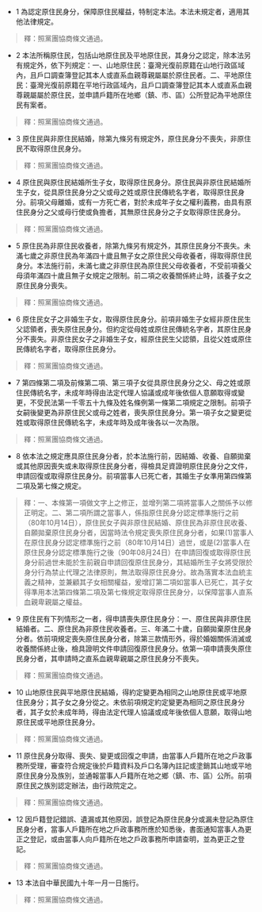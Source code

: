 * 1 為認定原住民身分，保障原住民權益，特制定本法。本法未規定者，適用其他法律規定。

> 釋：照黨團協商條文通過。

* 2 本法所稱原住民，包括山地原住民及平地原住民，其身分之認定，除本法另有規定外，依下列規定：一、山地原住民：臺灣光復前原籍在山地行政區域內，且戶口調查簿登記其本人或直系血親尊親屬屬於原住民者。二、平地原住民：臺灣光復前原籍在平地行政區域內，且戶口調查簿登記其本人或直系血親尊親屬屬於原住民，並申請戶籍所在地鄉（鎮、市、區）公所登記為平地原住民有案者。

> 釋：照黨團協商條文通過。

* 3 原住民與非原住民結婚，除第九條另有規定外，原住民身分不喪失，非原住民不取得原住民身分。

> 釋：照黨團協商條文通過。

* 4 原住民與原住民結婚所生子女，取得原住民身分。原住民與非原住民結婚所生子女，從具原住民身分之父或母之姓或原住民傳統名字者，取得原住民身分。前項父母離婚，或有一方死亡者，對於未成年子女之權利義務，由具有原住民身分之父或母行使或負擔者，其無原住民身分之子女取得原住民身分。

> 釋：照黨團協商條文通過。

* 5 原住民為非原住民收養者，除第九條另有規定外，其原住民身分不喪失。未滿七歲之非原住民為年滿四十歲且無子女之原住民父母收養者，得取得原住民身分。本法施行前，未滿七歲之非原住民為原住民父母收養者，不受前項養父母須年滿四十歲且無子女規定之限制。前二項之收養關係終止時，該養子女之原住民身分喪失。

> 釋：照黨團協商條文通過。

* 6 原住民女子之非婚生子女，取得原住民身分。前項非婚生子女經非原住民生父認領者，喪失原住民身分。但約定從母姓或原住民傳統名字者，其原住民身分不喪失。非原住民女子之非婚生子女，經原住民生父認領，且從父姓或原住民傳統名字者，取得原住民身分。

> 釋：照黨團協商條文通過。

* 7 第四條第二項及前條第二項、第三項子女從具原住民身分之父、母之姓或原住民傳統名字，未成年時得由法定代理人協議或成年後依個人意願取得或變更，不受民法第一千零五十九條及姓名條例第一條第二項規定之限制。前項子女嗣後變更為非原住民父或母之姓者，喪失原住民身分。第一項子女之變更從姓或取得原住民傳統名字，未成年時及成年後各以一次為限。

> 釋：照黨團協商條文通過。

* 8 依本法之規定應具原住民身分者，於本法施行前，因結婚、收養、自願拋棄或其他原因喪失或未取得原住民身分者，得檢具足資證明原住民身分之文件，申請回復或取得原住民身分。前項當事人已死亡者，其婚生子女準用第四條第二項及第七條之規定。

> 釋：一、本條第一項做文字上之修正，並增列第二項將當事人之關係予以修正明定。二、第二項所謂之當事人，係指原住民身分認定標準施行之前（80年10月14日），原住民女子與非原住民結婚、原住民為非原住民收養、自願拋棄原住民身分者，因當時法令規定喪失原住民身分者，如果(1)當事人在原住民身分認定標準施行之前（80年10月14日）過世，或是(2)當事人在原住民身分認定標準施行之後（90年08月24日）在申請回復或取得原住民身分前過世未能於生前親自申請回復原住民身分，其結婚所生子女將受限於身分行為禁止代理之法律原則，無法取得原住民身分。故為落實本法血統主義之精神，並兼顧其子女相關權益，爰增訂第二項如當事人已死亡，其子女得準用本法第四條第二項及第七條規定取得原住民身分，以保障當事人直系血親卑親屬之權益。

* 9 原住民有下列情形之一者，得申請喪失原住民身分：一、原住民與非原住民結婚者。二、原住民為非原住民收養者。三、年滿二十歲，自願拋棄原住民身分者。依前項規定喪失原住民身分者，除第三款情形外，得於婚姻關係消滅或收養關係終止後，檢具證明文件申請回復原住民身分。依第一項申請喪失原住民身分者，其申請時之直系血親卑親屬之原住民身分不喪失。

> 釋：照黨團協商條文通過。

* 10 山地原住民與平地原住民結婚，得約定變更為相同之山地原住民或平地原住民身分；其子女之身分從之。未依前項規定約定變更為相同之原住民身分者，其子女於未成年時，得由法定代理人協議或成年後依個人意願，取得山地原住民或平地原住民身分。

> 釋：照黨團協商條文通過。

* 11 原住民身分取得、喪失、變更或回復之申請，由當事人戶籍所在地之戶政事務所受理，審查符合規定後於戶籍資料及戶口名簿內註記或塗銷其山地或平地原住民身分及族別，並通報當事人戶籍所在地之鄉（鎮、市、區）公所。前項原住民之族別認定辦法，由行政院定之。

> 釋：照黨團協商條文通過。

* 12 因戶籍登記錯誤、遺漏或其他原因，誤登記為原住民身分或漏未登記為原住民身分者，當事人戶籍所在地之戶政事務所應於知悉後，書面通知當事人為更正之登記，或由當事人向戶籍所在地之戶政事務所申請查明，並為更正之登記。

> 釋：照黨團協商條文通過。

* 13 本法自中華民國九十年一月一日施行。

> 釋：照黨團協商條文通過。


